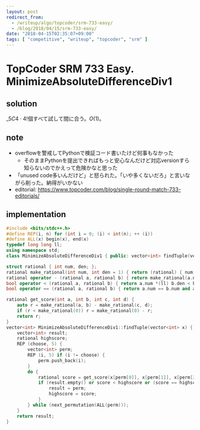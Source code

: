 ```yaml
---
layout: post
redirect_from:
  - /writeup/algo/topcoder/srm-733-easy/
  - /blog/2018/04/15/srm-733-easy/
date: "2018-04-15T02:35:07+09:00"
tags: [ "competitive", "writeup", "topcoder", "srm" ]
---
```


# TopCoder SRM 733 Easy. MinimizeAbsoluteDifferenceDiv1

## solution

${}\_5C4 \cdot 4!$個すべて試して間に合う。$O(1)$。

## note

-   overflowを警戒してPythonで検証コード書いたけど何事もなかった
    -   そのままPythonを提出できればもっと安心なんだけど対応versionすら知らないのでかえって危険かなと思った
-   「unused code多いんだけど」と怒られた。「いや多くないだろ」と言いながら削った。納得がいかない
-   editorial: <https://www.topcoder.com/blog/single-round-match-733-editorials/>

## implementation

``` c++
#include <bits/stdc++.h>
#define REP(i, n) for (int i = 0; (i) < int(n); ++ (i))
#define ALL(x) begin(x), end(x)
typedef long long ll;
using namespace std;
class MinimizeAbsoluteDifferenceDiv1 { public: vector<int> findTuple(vector<int> x); };

struct rational { int num, den; };
rational make_rational(int num, int den = 1) { return (rational) { num, den }; }
rational operator - (rational a, rational b) { return make_rational(a.num *(ll) b.den - b.num *(ll) a.den, a.den *(ll) b.den); }
bool operator < (rational a, rational b) { return a.num *(ll) b.den < b.num *(ll) a.den; }
bool operator == (rational a, rational b) { return a.num == b.num and a.den == b.den; }

rational get_score(int a, int b, int c, int d) {
    auto r = make_rational(a, b) - make_rational(c, d);
    if (r < make_rational(0)) r = make_rational(0) - r;
    return r;
}
vector<int> MinimizeAbsoluteDifferenceDiv1::findTuple(vector<int> x) {
    vector<int> result;
    rational highscore;
    REP (choose, 5) {
        vector<int> perm;
        REP (i, 5) if (i != choose) {
            perm.push_back(i);
        }
        do {
            rational score = get_score(x[perm[0]], x[perm[1]], x[perm[2]], x[perm[3]]);
            if (result.empty() or score < highscore or (score == highscore and perm < result)) {
                result = perm;
                highscore = score;
            }
        } while (next_permutation(ALL(perm)));
    }
    return result;
}
```
